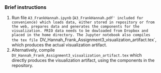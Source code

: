 ### Brief instructions
1. Run file `A3_FrankHannah.ipynb` (`A3_FrankHannah.pdf' included for convenience) which loads data, either stored in repository or from the web, prepares data and generates the components for the visualization. PRIO data needs to be dowloaded from Dropbox and placed in the home directory. The Jupyter notebook also compiles the tex file `DV_Hannah_Frank_Assignment3_visualization_artifact.tex`, which produces the actual visualization artifact. 
2. Alternatively, compile `DV_Hannah_Frank_Assignment3_visualization_artifact.tex` which directly produces the visualization artifact, using the components in the repository.
